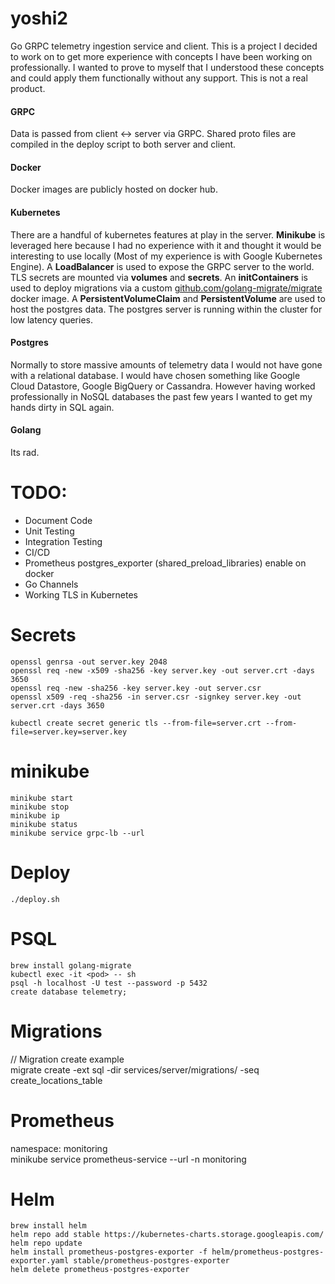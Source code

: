 # yoshi2
Go GRPC telemetry ingestion service and client. This is a project I decided to work on to get more experience with concepts I have been working on professionally.  I wanted to prove to myself that I understood these concepts and could apply them functionally without any support. This is not a real product.

#### GRPC
Data is passed from client <-> server via GRPC. Shared proto files are compiled in the deploy script to both server and client.

#### Docker
Docker images are publicly hosted on docker hub.

#### Kubernetes 
There are a handful of kubernetes features at play in the server. **Minikube** is leveraged here because I had no experience with it and thought it would be interesting to use locally (Most of my experience is with Google Kubernetes Engine). A **LoadBalancer** is used to expose the GRPC server to the world. TLS secrets are mounted via **volumes** and **secrets**. An **initContainers** is used to deploy migrations via a custom [github.com/golang-migrate/migrate](github.com/golang-migrate/migrate) docker image. A **PersistentVolumeClaim** and **PersistentVolume** are used to host the postgres data. The postgres server is running within the cluster for low latency queries.

#### Postgres
Normally to store massive amounts of telemetry data I would not have gone with a relational database. I would have chosen something like Google Cloud Datastore, Google BigQuery or Cassandra. However having worked professionally in NoSQL databases the past few years I wanted to get my hands dirty in SQL again.

#### Golang
Its rad.

# TODO: 
- Document Code
- Unit Testing
- Integration Testing
- CI/CD
- Prometheus postgres_exporter (shared_preload_libraries) enable on docker  
- Go Channels
- Working TLS in Kubernetes

# Secrets
```
openssl genrsa -out server.key 2048
openssl req -new -x509 -sha256 -key server.key -out server.crt -days 3650
openssl req -new -sha256 -key server.key -out server.csr
openssl x509 -req -sha256 -in server.csr -signkey server.key -out server.crt -days 3650

kubectl create secret generic tls --from-file=server.crt --from-file=server.key=server.key
```

# minikube
```
minikube start  
minikube stop  
minikube ip  
minikube status  
minikube service grpc-lb --url  
```

# Deploy
```
./deploy.sh
```

# PSQL
```
brew install golang-migrate  
kubectl exec -it <pod> -- sh  
psql -h localhost -U test --password -p 5432  
create database telemetry;  
```

# Migrations
// Migration create example  
migrate create -ext sql -dir services/server/migrations/ -seq create_locations_table

# Prometheus
namespace: monitoring  
minikube service prometheus-service --url -n monitoring

# Helm
```
brew install helm  
helm repo add stable https://kubernetes-charts.storage.googleapis.com/  
helm repo update  
helm install prometheus-postgres-exporter -f helm/prometheus-postgres-exporter.yaml stable/prometheus-postgres-exporter  
helm delete prometheus-postgres-exporter
```
